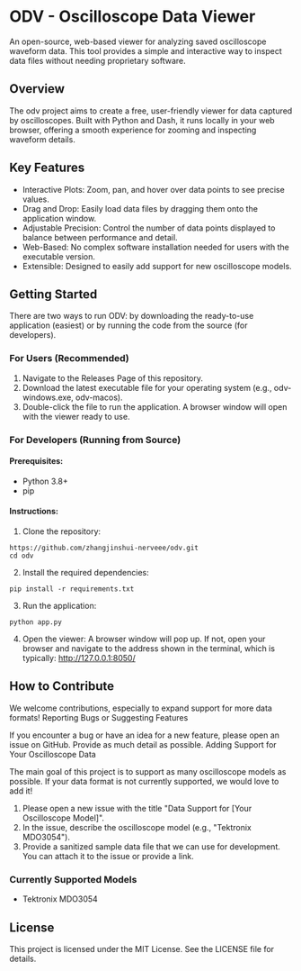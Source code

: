 # ODV - Oscilloscope Data Viewer

An open-source, web-based viewer for analyzing saved oscilloscope waveform data. This tool provides a simple and interactive way to inspect data files without needing proprietary software.

## Overview

The odv project aims to create a free, user-friendly viewer for data captured by oscilloscopes. Built with Python and Dash, it runs locally in your web browser, offering a smooth experience for zooming and inspecting waveform details.

## Key Features
- Interactive Plots: Zoom, pan, and hover over data points to see precise values.
- Drag and Drop: Easily load data files by dragging them onto the application window.
- Adjustable Precision: Control the number of data points displayed to balance between performance and detail.
- Web-Based: No complex software installation needed for users with the executable version.
- Extensible: Designed to easily add support for new oscilloscope models.

## Getting Started

There are two ways to run ODV: by downloading the ready-to-use application (easiest) or by running the code from the source (for developers).

### For Users (Recommended)

1. Navigate to the Releases Page of this repository.
2. Download the latest executable file for your operating system (e.g., odv-windows.exe, odv-macos).
3. Double-click the file to run the application. A browser window will open with the viewer ready to use.

### For Developers (Running from Source)
#### Prerequisites:

- Python 3.8+
- pip

#### Instructions:

1. Clone the repository:
```
https://github.com/zhangjinshui-nerveee/odv.git
cd odv
```
2. Install the required dependencies:
```
pip install -r requirements.txt
```
3. Run the application:
```
python app.py
```
4. Open the viewer:
A browser window will pop up. If not, open your browser and navigate to the address shown in the terminal, which is typically:
http://127.0.0.1:8050/

## How to Contribute

We welcome contributions, especially to expand support for more data formats!
Reporting Bugs or Suggesting Features

If you encounter a bug or have an idea for a new feature, please open an issue on GitHub. Provide as much detail as possible.
Adding Support for Your Oscilloscope Data

The main goal of this project is to support as many oscilloscope models as possible. If your data format is not currently supported, we would love to add it!

1. Please open a new issue with the title "Data Support for [Your Oscilloscope Model]".
2. In the issue, describe the oscilloscope model (e.g., "Tektronix MDO3054").
3. Provide a sanitized sample data file that we can use for development. You can attach it to the issue or provide a link.

### Currently Supported Models
- Tektronix MDO3054

## License
This project is licensed under the MIT License. See the LICENSE file for details.
